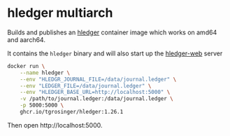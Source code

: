 # hledger multiarch

Builds and publishes an [hledger](https://hledger.org) container image which works on amd64 and aarch64.

It contains the `hledger` binary and will also start up the [hledger-web](https://hledger.org/1.26/hledger-web.html) server

```bash
docker run \
    --name hledger \
    --env "HLEDGR_JOURNAL_FILE=/data/journal.ledger" \
    --env "LEDGER_FILE=/data/journal.ledger" \
    --env "HLEDGER_BASE_URL=http://localhost:5000" \
    -v /path/to/journal.ledger:/data/journal.ledger \
    -p 5000:5000 \
    ghcr.io/tgrosinger/hledger:1.26.1
```

Then open http://localhost:5000.
